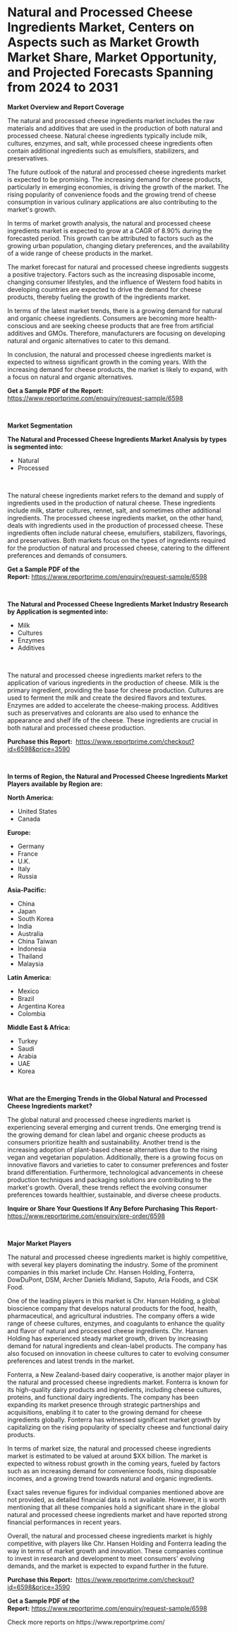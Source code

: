 <p><h1>Natural and Processed Cheese Ingredients Market, Centers on Aspects such as Market Growth Market Share, Market Opportunity, and Projected Forecasts Spanning from 2024 to 2031</h1></p><p><strong>Market Overview and Report Coverage</strong></p>
<p><p>The natural and processed cheese ingredients market includes the raw materials and additives that are used in the production of both natural and processed cheese. Natural cheese ingredients typically include milk, cultures, enzymes, and salt, while processed cheese ingredients often contain additional ingredients such as emulsifiers, stabilizers, and preservatives.</p><p>The future outlook of the natural and processed cheese ingredients market is expected to be promising. The increasing demand for cheese products, particularly in emerging economies, is driving the growth of the market. The rising popularity of convenience foods and the growing trend of cheese consumption in various culinary applications are also contributing to the market's growth.</p><p>In terms of market growth analysis, the natural and processed cheese ingredients market is expected to grow at a CAGR of 8.90% during the forecasted period. This growth can be attributed to factors such as the growing urban population, changing dietary preferences, and the availability of a wide range of cheese products in the market.</p><p>The market forecast for natural and processed cheese ingredients suggests a positive trajectory. Factors such as the increasing disposable income, changing consumer lifestyles, and the influence of Western food habits in developing countries are expected to drive the demand for cheese products, thereby fueling the growth of the ingredients market.</p><p>In terms of the latest market trends, there is a growing demand for natural and organic cheese ingredients. Consumers are becoming more health-conscious and are seeking cheese products that are free from artificial additives and GMOs. Therefore, manufacturers are focusing on developing natural and organic alternatives to cater to this demand.</p><p>In conclusion, the natural and processed cheese ingredients market is expected to witness significant growth in the coming years. With the increasing demand for cheese products, the market is likely to expand, with a focus on natural and organic alternatives.</p></p>
<p><strong>Get a Sample PDF of the Report:</strong> <a href="https://www.reportprime.com/enquiry/request-sample/6598">https://www.reportprime.com/enquiry/request-sample/6598</a></p>
<p>&nbsp;</p>
<p><strong>Market Segmentation</strong></p>
<p><strong>The Natural and Processed Cheese Ingredients Market Analysis by types is segmented into:</strong></p>
<p><ul><li>Natural</li><li>Processed</li></ul></p>
<p>&nbsp;</p>
<p><p>The natural cheese ingredients market refers to the demand and supply of ingredients used in the production of natural cheese. These ingredients include milk, starter cultures, rennet, salt, and sometimes other additional ingredients. The processed cheese ingredients market, on the other hand, deals with ingredients used in the production of processed cheese. These ingredients often include natural cheese, emulsifiers, stabilizers, flavorings, and preservatives. Both markets focus on the types of ingredients required for the production of natural and processed cheese, catering to the different preferences and demands of consumers.</p></p>
<p><strong>Get a Sample PDF of the Report:</strong>&nbsp;<a href="https://www.reportprime.com/enquiry/request-sample/6598">https://www.reportprime.com/enquiry/request-sample/6598</a></p>
<p>&nbsp;</p>
<p><strong>The Natural and Processed Cheese Ingredients Market Industry Research by Application is segmented into:</strong></p>
<p><ul><li>Milk</li><li>Cultures</li><li>Enzymes</li><li>Additives</li></ul></p>
<p>&nbsp;</p>
<p><p>The natural and processed cheese ingredients market refers to the application of various ingredients in the production of cheese. Milk is the primary ingredient, providing the base for cheese production. Cultures are used to ferment the milk and create the desired flavors and textures. Enzymes are added to accelerate the cheese-making process. Additives such as preservatives and colorants are also used to enhance the appearance and shelf life of the cheese. These ingredients are crucial in both natural and processed cheese production.</p></p>
<p><strong>Purchase this Report:</strong>&nbsp; <a href="https://www.reportprime.com/checkout?id=6598&price=3590">https://www.reportprime.com/checkout?id=6598&price=3590</a></p>
<p>&nbsp;</p>
<p><strong>In terms of Region, the Natural and Processed Cheese Ingredients Market Players available by Region are:</strong></p>
<p>
    <p> <strong> North America: </strong>
        <ul>
            <li>United States</li>
            <li>Canada</li>
        </ul>
        </p> 
    <p> <strong> Europe: </strong>
        <ul>
            <li>Germany</li>
            <li>France</li>
            <li>U.K.</li>
            <li>Italy</li>
            <li>Russia</li>
        </ul>
        </p> 
    <p> <strong> Asia-Pacific: </strong>
        <ul>
            <li>China</li>
            <li>Japan</li>
            <li>South Korea</li>
            <li>India</li>
            <li>Australia</li>
            <li>China Taiwan</li>
            <li>Indonesia</li>
            <li>Thailand</li>
            <li>Malaysia</li>
        </ul>
        </p> 
    <p> <strong> Latin America: </strong>
        <ul>
            <li>Mexico</li>
            <li>Brazil</li>
            <li>Argentina Korea</li>
            <li>Colombia</li>
        </ul>
        </p> 
    <p> <strong> Middle East & Africa: </strong>
        <ul>
            <li>Turkey</li>
            <li>Saudi</li>
            <li>Arabia</li>
            <li>UAE</li>
            <li>Korea</li>
        </ul>
    </p>
    </p>
<p>&nbsp;</p>
<p><strong>What are the Emerging Trends in the Global Natural and Processed Cheese Ingredients market?</strong></p>
<p><p>The global natural and processed cheese ingredients market is experiencing several emerging and current trends. One emerging trend is the growing demand for clean label and organic cheese products as consumers prioritize health and sustainability. Another trend is the increasing adoption of plant-based cheese alternatives due to the rising vegan and vegetarian population. Additionally, there is a growing focus on innovative flavors and varieties to cater to consumer preferences and foster brand differentiation. Furthermore, technological advancements in cheese production techniques and packaging solutions are contributing to the market's growth. Overall, these trends reflect the evolving consumer preferences towards healthier, sustainable, and diverse cheese products.</p></p>
<p><strong>Inquire or Share Your Questions If Any Before Purchasing This Report</strong>- <a href="https://www.reportprime.com/enquiry/pre-order/6598">https://www.reportprime.com/enquiry/pre-order/6598</a></p>
<p>&nbsp;</p>
<p><strong>Major Market Players</strong></p>
<p><p>The natural and processed cheese ingredients market is highly competitive, with several key players dominating the industry. Some of the prominent companies in this market include Chr. Hansen Holding, Fonterra, DowDuPont, DSM, Archer Daniels Midland, Saputo, Arla Foods, and CSK Food.</p><p>One of the leading players in this market is Chr. Hansen Holding, a global bioscience company that develops natural products for the food, health, pharmaceutical, and agricultural industries. The company offers a wide range of cheese cultures, enzymes, and coagulants to enhance the quality and flavor of natural and processed cheese ingredients. Chr. Hansen Holding has experienced steady market growth, driven by increasing demand for natural ingredients and clean-label products. The company has also focused on innovation in cheese cultures to cater to evolving consumer preferences and latest trends in the market.</p><p>Fonterra, a New Zealand-based dairy cooperative, is another major player in the natural and processed cheese ingredients market. Fonterra is known for its high-quality dairy products and ingredients, including cheese cultures, proteins, and functional dairy ingredients. The company has been expanding its market presence through strategic partnerships and acquisitions, enabling it to cater to the growing demand for cheese ingredients globally. Fonterra has witnessed significant market growth by capitalizing on the rising popularity of specialty cheese and functional dairy products.</p><p>In terms of market size, the natural and processed cheese ingredients market is estimated to be valued at around $XX billion. The market is expected to witness robust growth in the coming years, fueled by factors such as an increasing demand for convenience foods, rising disposable incomes, and a growing trend towards natural and organic ingredients.</p><p>Exact sales revenue figures for individual companies mentioned above are not provided, as detailed financial data is not available. However, it is worth mentioning that all these companies hold a significant share in the global natural and processed cheese ingredients market and have reported strong financial performances in recent years.</p><p>Overall, the natural and processed cheese ingredients market is highly competitive, with players like Chr. Hansen Holding and Fonterra leading the way in terms of market growth and innovation. These companies continue to invest in research and development to meet consumers' evolving demands, and the market is expected to expand further in the future.</p></p>
<p><strong>Purchase this Report:</strong>&nbsp;&nbsp;<a href="https://www.reportprime.com/checkout?id=6598&price=3590">https://www.reportprime.com/checkout?id=6598&price=3590</a></p>
<p></p>
<p><strong>Get a Sample PDF of the Report:</strong>&nbsp;<a href="https://www.reportprime.com/enquiry/request-sample/6598">https://www.reportprime.com/enquiry/request-sample/6598</a></p>
<p>Check more reports on https://www.reportprime.com/</p>